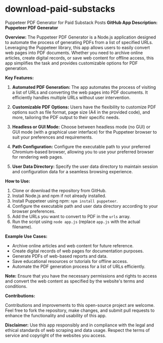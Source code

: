 # download-paid-substacks
Puppeteer PDF Generator for Paid Substack Posts
**GitHub App Description: Puppeteer PDF Generator**

**Overview:**
The Puppeteer PDF Generator is a Node.js application designed to automate the process of generating PDFs from a list of specified URLs. Leveraging the Puppeteer library, this app allows users to easily convert web pages into PDF documents. Whether you need to archive online articles, create digital records, or save web content for offline access, this app simplifies the task and provides customizable options for PDF generation.

**Key Features:**

1. **Automated PDF Generation:** The app automates the process of visiting a list of URLs and converting the web pages into PDF documents. It efficiently handles multiple URLs without user intervention.

2. **Customizable PDF Options:** Users have the flexibility to customize PDF options such as file format, page size (A4 in the provided code), and more, tailoring the PDF output to their specific needs.

3. **Headless or GUI Mode:** Choose between headless mode (no GUI) or GUI mode (with a graphical user interface) for the Puppeteer browser to suit your preferences and requirements.

4. **Path Configuration:** Configure the executable path to your preferred Chromium-based browser, allowing you to use your preferred browser for rendering web pages.

5. **User Data Directory:** Specify the user data directory to maintain session and configuration data for a seamless browsing experience.

**How to Use:**

1. Clone or download the repository from GitHub.
2. Install Node.js and npm if not already installed.
3. Install Puppeteer using npm: `npm install puppeteer`.
4. Configure the executable path and user data directory according to your browser preferences.
5. Add the URLs you want to convert to PDF in the `urls` array.
6. Run the script using `node app.js` (replace `app.js` with the actual filename).

**Example Use Cases:**

- Archive online articles and web content for future reference.
- Create digital records of web pages for documentation purposes.
- Generate PDFs of web-based reports and data.
- Save educational resources or tutorials for offline access.
- Automate the PDF generation process for a list of URLs efficiently.

**Note:** Ensure that you have the necessary permissions and rights to access and convert the web content as specified by the website's terms and conditions.

**Contributions:**

Contributions and improvements to this open-source project are welcome. Feel free to fork the repository, make changes, and submit pull requests to enhance the functionality and usability of this app.

**Disclaimer:** Use this app responsibly and in compliance with the legal and ethical standards of web scraping and data usage. Respect the terms of service and copyright of the websites you access.

